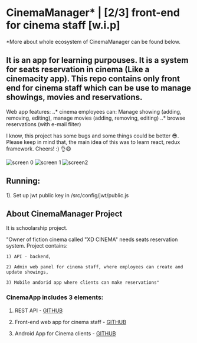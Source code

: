 # CinemaManager* | [2/3] front-end for cinema staff [w.i.p]

*More about whole ecosystem of CinemaManager can be found below.

## It is an app for learning purpouses. It is a system for seats reservation in cinema (Like a cinemacity app). This repo contains only front end for cinema staff which can be use to manage showings, movies and reservations.

Web app features:
..* cinema employees can: Manage showing (adding, removing, editing), manage movies (adding, removing, editing)
..* browse reservations (with e-mail fliter)

I know, this project has some bugs and some things could be better 😎. Please keep in mind that, the main idea of this was to learn react, redux framework. Cheers! :) 👌😄

![screen 0](https://lh3.googleusercontent.com/yZ2tIyGXmaRipnUrbJlYPfkWRZmWU_zP7GPm2BSv7DpSxpefwVjYQifN06u1mVfYdzNC3JY3WxCgzvx-mMmRFg629o2Yk1QwccP8kobOEmi7SakUPZQPNIkXSuWLeDfNGAsLNwBLrnbD1iM497NAE6zPTXrunRH9Q0VlGll1I_IA3QRsp26jyD6f68QFBN67IYLJXzIi7R_8FYvM4WT2a3G3nTOZBgIeNlqQX4Jb7KwqaN6MZgxOjA3-ODMHhy39a2jm3AXS-i35QwIcfIRdJ-BrFxb6yqzKfHKcwnchwTrcY9VbAiVCxQN1-4Rk4Hh5zDnY7uAcSEDz0-8gEPVPCu2ddJ0uxFht1YJgHro6KDkhSMZbEHrq8AcYRvOWWTAPWdxEG_XgPL3uC17rIv5DpB47SbFQTsIRcSfeof3TW9730uSzsvrpaLKtIXfzhSsVZpOvPsV5CkJhJaL7qmo28MtMLRQ2KAPeF5YSfzsCDL04DcfMpASg13bXOAzhrHsvEOxor0NQgrGAKoVd2qu3q84ariv-HRHLtqw24Y7qfDH0scAP2blnIX_jItf-HDcNOwfsKAPKxcMWTMgmGcIO7UXz2W-nx2HcMDuiF352h-6ZPNLwqviWV8dXV5OGNCdY8RfHqBbpvuZiCLmI8UjjfoIZWrMaR8lp8k7MRi8L3m_HoJriYwCKMOyYbYIcDQxMLrZuGDGB8K1oUyrjJwCqrt_1=w767-h668-no)
![screen 1](https://lh3.googleusercontent.com/zd1bN9V_e0krTrA-9LVyfdGRmF05xwTLwPV-Z2uC1OUbAZEns62fzmwtOr8ab0eN9IAdI7sZw9xSIpg2PKwzq5_YpsK6xh7FCZYtagve0w1M1hlSuJu2LUtE0M1cuuMFUnl9oWMmKe4CjGgKdeF1YkOGxIULvi2qZ9k2QuIDejgExxQktQtFmzbq_LR1URR6zeSBQsSIv1mubXsMtwUnRuy1HNi2Jl-Xeq7TXPbd-LVzgX2dPuOI08nuCgbdHpx1X0I9yPw_zx-3_Fbgo2OQUfiEBcUWcWTMbgkTcy119RXl_qKzkbfG1hL6Abp26VeG14bW0y7MnmVvBiE58A1buWLvJNKke_qd3Sm_EguI3CYIROR6KNCnb50OtBBDofTGCbcrUH5ceo5MYTlduaSkHB2f1OmVkJezX92KSYs9rxKCX7azBudq29EHK56wj9oUQB6F_0HwP9IERyDLaMPhc7XSEuSISTHt0D0in0thVXdQI9dbNlcbC06o2YI6mATUdALfnFUohnAsqzzPEe5KfMNnxcZY013AXiIbTwpdnOVd-VCI3hJzTtrpxUzveHwbFGrogteOv0YlohpYfBHNS1yEx6gFUh2E76wgW1OG8EFOf-ITMmxdCe28P9dyHhflT3FKVKxyQGfCn2mo-Fywh6BuCAnFLvYQ3sSLbKjFscQRa0DOQy9mjsxOa1J5LHbCPSRuLZx_gsTvLihluqZV1NbO=w765-h666-no)
![screen2](https://lh3.googleusercontent.com/PS8cGP4G4NDmaoz6ROxetTlT0iQUKfwxxjWQxhPoURhIRoTUkJmSMuepfhQv4_iTMJRDkf1A1D41luIHmQ8I8O7RSznlz3zQCwd_0si4ynbcxao99SC5tCHHAa0JWVp5C5SQxsFGPkj9yrLqtso7z_6S73dYSa-lpT_3gGrcQAe-Zmd74G-CCEwjJYtlcNazdBmrx7tuYs1dBdvpYsp0GqOXQH-gkSJmUcVazxxde1EC_w30B1xjZPUdy6IyjceUktEuFxxIhwDOUKdbAd4N_3l3H4QQIZbF9kutvOFKhBUuIh8BSZ0TF4TK8kJNsV-7vwuqLkaqmtvGkKX3sP7okiJ3Jq1cRZwg0DCLimZHkqjyjvLQhaS9K5-Eu6XHGmZoT_6yrSlvPeUs80YUgEB_teAHmolp7CQUQ57XXCmbmxZ8dz3Q7cqv0E_lJA6JStLHWR71S3GKUt7B77eUFiopLiLytu4FRY6ofZC0DhU-VGhKOrddqSsejLS796Ox7ZsdWLzM4oqnWX_6Fmqp-f0BioaagmFiiM75wbHyglBZFyqtmjxkIrF0QICU5Uru7A3-VxcuRwYYsbptBtDK-KOFT2cuJ_YbCHOXhf8Hs4Lg_euyObILJrUMkt4wANZW5qT83m59h1bH9y5NkOqrDqtBYBVeFtX3QyQ9Wz_Ps-QxoskgD64OzM0oBFaUy-xisUgDC428cvwitvGNEG4FofA2T2f5=w767-h664-no)


## Running:
1). Set up jwt public key in /src/config/jwt/public.js

## About CinemaManager Project

It is schoolarship project.

"Owner of fiction cinema called "XD CINEMA" needs seats reservation system.
Project contains:

    1) API - backend,

    2) Admin web panel for cinema staff, where employees can create and update showings,

    3) Mobile andorid app where clients can make reservations"

### CinemaApp includes 3 elements:
1) REST API - [GITHUB](https://github.com/krzychna33/CinemaManager_API)

2) Front-end web app for cinema staff - [GITHUB](https://github.com/krzychna33/CinemaManager_staffWebApp)

3) Android App for Cinema clients - [GITHUB](https://github.com/krzychna33/CinemaManager_AndroidClientApp)